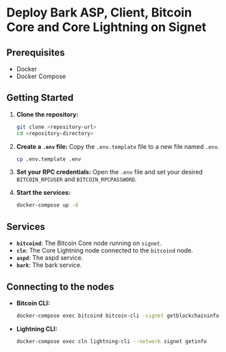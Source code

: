# Deploy Bark ASP, Client, Bitcoin Core and Core Lightning on Signet

## Prerequisites

- Docker
- Docker Compose

## Getting Started

1.  **Clone the repository:**
    ```bash
    git clone <repository-url>
    cd <repository-directory>
    ```

2.  **Create a `.env` file:**
    Copy the `.env.template` file to a new file named `.env`.
    ```bash
    cp .env.template .env
    ```

3.  **Set your RPC credentials:**
    Open the `.env` file and set your desired `BITCOIN_RPCUSER` and `BITCOIN_RPCPASSWORD`.

4.  **Start the services:**
    ```bash
    docker-compose up -d
    ```

## Services

-   **`bitcoind`**: The Bitcoin Core node running on `signet`.
-   **`cln`**: The Core Lightning node connected to the `bitcoind` node.
-   **`aspd`**: The aspd service.
-   **`bark`**: The bark service.

## Connecting to the nodes

-   **Bitcoin CLI:**
    ```bash
    docker-compose exec bitcoind bitcoin-cli -signet getblockchaininfo
    ```

-   **Lightning CLI:**
    ```bash
    docker-compose exec cln lightning-cli --network signet getinfo